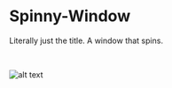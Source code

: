 # Spinny-Window
Literally just the title.
A window that spins.

</br>

![alt text](https://github.com/VictorSuciu/Spinny-Window/blob/master/Images/Spinny-Window-Gif-Large.gif)
